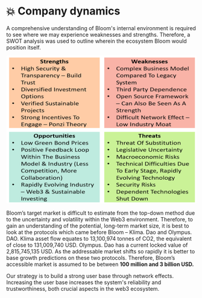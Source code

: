 # 💥 Company dynamics

A comprehensive understanding of Bloom's internal environment is required to see where we may experience weaknesses and strengths. Therefore, a SWOT analysis was used to outline wherein the ecosystem Bloom would position itself.

![SWOT Analysis of the Bloom project](<../.gitbook/assets/swot (1).png>)

Bloom’s target market is difficult to estimate from the top-down method due to the uncertainty and volatility within the Web3 environment. Therefore, to gain an understanding of the potential, long-term market size, it is best to look at the protocols which came before Bloom – Klima. Dao and Olympus. DAO. Klima asset flow equates to 13,100,974 tonnes of CO2, the equivalent of close to 131,009,740 USD. Olympus. Dao has a current locked value of 2,815,745,135 USD. As the addressable market shifts so rapidly it is better to base growth predictions on these two protocols. Therefore, Bloom’s accessible market is assumed to be between **100 million and 3 billion USD.**

Our strategy is to build a strong user base through network effects. Increasing the user base increases the system's reliability and trustworthiness, both crucial aspects in the web3 ecosystem.
